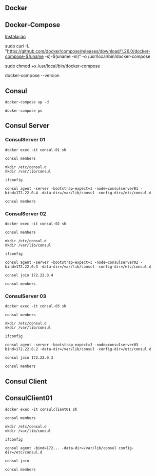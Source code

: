 
## Docker



## Docker-Compose

[Instalação](https://www.digitalocean.com/community/tutorials/how-to-install-and-use-docker-compose-on-ubuntu-20-04-pt)

sudo curl -L "https://github.com/docker/compose/releases/download/1.26.0/docker-compose-$(uname -s)-$(uname -m)" -o /usr/local/bin/docker-compose

sudo chmod +x /usr/local/bin/docker-compose

docker-compose --version

## Consul

```
docker-compose up -d
```

```
docker-compose ps
```

## Consul Server

### ConsulServer 01

```
docker exec -it consul-01 sh
```

```
consul members
```

```
mkdir /etc/consul.d
mkdir /var/lib/consul
```

```
ifconfig
```

```
consul agent -server -bootstrap-expect=3 -node=consulserver01 -bind=172.22.0.4 -data-dir=/var/lib/consul -config-dir=/etc/consul.d
```

```
consul members
```

### ConsulServer 02

```
docker exec -it consul-02 sh
```

```
consul members
```

```
mkdir /etc/consul.d
mkdir /var/lib/consul
```

```
ifconfig
```

```
consul agent -server -bootstrap-expect=3 -node=consulserver02 -bind=172.22.0.3 -data-dir=/var/lib/consul -config-dir=/etc/consul.d
```

```
consul join 172.22.0.4
``` 

```
consul members
```

### ConsulServer 03

```
docker exec -it consul-03 sh
```

```
consul members
```

```
mkdir /etc/consul.d
mkdir /var/lib/consul
```

```
ifconfig
```

```
consul agent -server -bootstrap-expect=3 -node=consulserver03 -bind=172.22.0.2 -data-dir=/var/lib/consul -config-dir=/etc/consul.d
```

```
consul join 172.22.0.3
``` 

```
consul members
```

## Consul Client

## ConsulClient01

```
docker exec -it consulclient01 sh
```

```
consul members
```

```
mkdir /etc/consul.d
mkdir /var/lib/consul
```

```
ifconfig
```

```
consul agent -bind=172... -data-dir=/var/lib/consul config-dir=/etc/consul.d
```

```
consul join
```

```
consul members
``` 